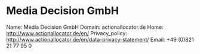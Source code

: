 
# Media Decision GmbH

Name: Media Decision GmbH
Domain: actionallocator.de
Home: http://www.actionallocator.de/en/
Privacy_policy: http://www.actionallocator.de/en/data-privacy-statement/
Email: +49 (0)821 21 77 95 0
